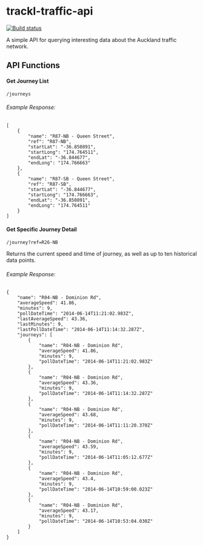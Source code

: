 trackl-traffic-api
======
[![Build status](https://ci.appveyor.com/api/projects/status/vh49dcwj7i03qlme)](https://ci.appveyor.com/project/tharax/trakl-traffic-api)

A simple API for querying interesting data about the Auckland traffic network.


## API Functions

#### Get Journey List

`/journeys`

###### Example Response:


    [
        {
            "name": "R87-NB - Queen Street",
            "ref": "R87-NB",
            "startLat": "-36.850891",
            "startLong": "174.764511",
            "endLat": "-36.844677",
            "endLong": "174.766663"
        },
        {
            "name": "R87-SB - Queen Street",
            "ref": "R87-SB",
            "startLat": "-36.844677",
            "startLong": "174.766663",
            "endLat": "-36.850891",
            "endLong": "174.764511"
        }
    ]

#### Get Specific Journey Detail

`/journey?ref=R26-NB`

Returns the current speed and time of journey, as well as up to ten historical data points.

###### Example Response:
```
{
    "name": "R04-NB - Dominion Rd",
    "averageSpeed": 41.86,
    "minutes": 9,
    "pollDateTime": "2014-06-14T11:21:02.983Z",
    "lastAverageSpeed": 43.36,
    "lastMinutes": 9,
    "lastPollDateTime": "2014-06-14T11:14:32.287Z",
    "journeys": [
        {
            "name": "R04-NB - Dominion Rd",
            "averageSpeed": 41.86,
            "minutes": 9,
            "pollDateTime": "2014-06-14T11:21:02.983Z"
        },
        {
            "name": "R04-NB - Dominion Rd",
            "averageSpeed": 43.36,
            "minutes": 9,
            "pollDateTime": "2014-06-14T11:14:32.287Z"
        },
        {
            "name": "R04-NB - Dominion Rd",
            "averageSpeed": 43.68,
            "minutes": 9,
            "pollDateTime": "2014-06-14T11:11:20.370Z"
        },
        {
            "name": "R04-NB - Dominion Rd",
            "averageSpeed": 43.59,
            "minutes": 9,
            "pollDateTime": "2014-06-14T11:05:12.677Z"
        },
        {
            "name": "R04-NB - Dominion Rd",
            "averageSpeed": 43.4,
            "minutes": 9,
            "pollDateTime": "2014-06-14T10:59:00.023Z"
        },
        {
            "name": "R04-NB - Dominion Rd",
            "averageSpeed": 43.17,
            "minutes": 9,
            "pollDateTime": "2014-06-14T10:53:04.030Z"
        }
    ]
}
```
